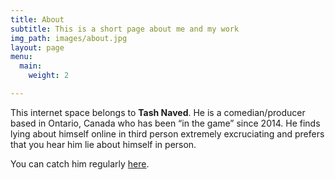 ```yaml
---
title: About
subtitle: This is a short page about me and my work
img_path: images/about.jpg
layout: page
menu:
  main:
    weight: 2

---
```

This internet space belongs to **Tash Naved**. He is a comedian/producer based in Ontario, Canada who has been “in the game” since 2014. He finds lying about himself online in third person extremely excruciating and prefers that you hear him lie about himself in person.

You can catch him regularly [here](https://www.eventbrite.ca/o/comedy-ottawa-10826961900 "eventbrite").
